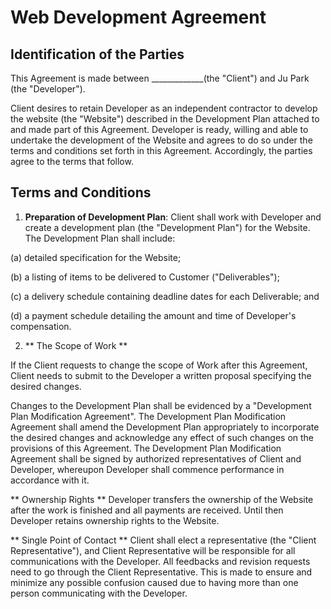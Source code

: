 # Web Development Agreement

## Identification of the Parties

This Agreement is made between _____________(the "Client") and Ju Park (the "Developer"). 

Client desires to retain Developer as an independent contractor to develop the website (the "Website") described in the Development Plan attached to and made part of this Agreement. Developer is ready, willing and able to undertake the development of the Website and agrees to do so under the terms and conditions set forth in this Agreement. Accordingly, the parties agree to the terms that follow.

## Terms and Conditions

1. **Preparation of Development Plan**:
Client shall work with Developer and create a development plan (the "Development Plan") for the Website.
The Development Plan shall include:

(a) detailed specification for the Website; 

(b) a listing of items to be delivered to Customer ("Deliverables"); 

(c) a delivery schedule containing deadline dates for each Deliverable; and 

(d) a payment schedule detailing the amount and time of Developer's compensation.

2. ** The Scope of Work **


If the Client requests to change the scope of Work after this Agreement, Client needs to submit to the Developer a written proposal specifying the desired changes.

Changes to the Development Plan shall be evidenced by a "Development Plan Modification Agreement". The Development Plan Modification Agreement shall amend the Development Plan appropriately to incorporate the desired changes and acknowledge any effect of such changes on the provisions of this Agreement. The Development Plan Modification Agreement shall be signed by authorized representatives of Client and Developer, whereupon Developer shall commence performance in accordance with it.

** Ownership Rights **
Developer transfers the ownership of the Website after the work is finished and all payments are received. Until then Developer retains ownership rights to the Website. 

** Single Point of Contact **
Client shall elect a representative (the "Client Representative"), and Client Representative will be responsible for all communications with the Developer. All feedbacks and revision requests need to go through the Client Representative. This is made to ensure and minimize any possible confusion caused due to having more than one person communicating with the Developer.


